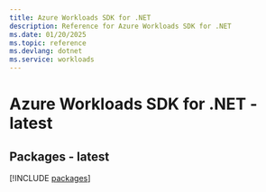 ```yaml
---
title: Azure Workloads SDK for .NET
description: Reference for Azure Workloads SDK for .NET
ms.date: 01/20/2025
ms.topic: reference
ms.devlang: dotnet
ms.service: workloads
---
```

# Azure Workloads SDK for .NET - latest
## Packages - latest
[!INCLUDE [packages](workloads-index.md)]